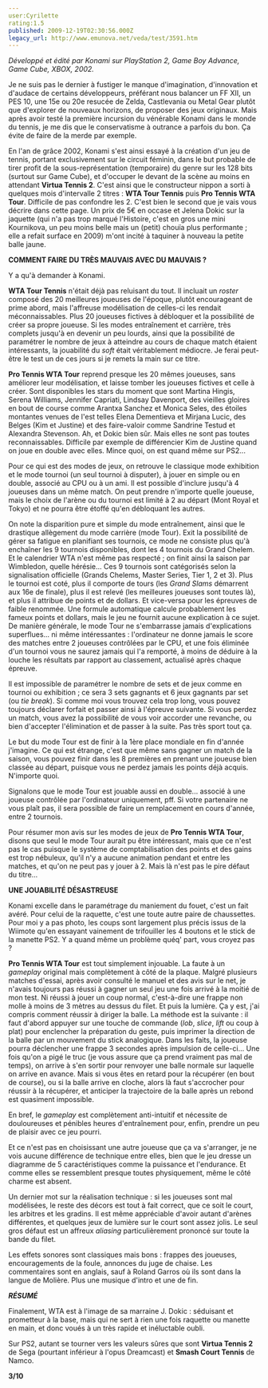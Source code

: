 ```yaml
---
user:Cyrilette
rating:1.5
published: 2009-12-19T02:30:56.000Z
legacy_url: http://www.emunova.net/veda/test/3591.htm
---
```

_Développé et édité par Konami sur PlayStation 2, Game Boy Advance, Game Cube, XBOX, 2002\._   

  

Je ne suis pas le dernier à fustiger le manque d'imagination, d'innovation et d'audace de certains développeurs, préférant nous balancer un FF XII, un PES 10, une 15e ou 20e resucée de Zelda, Castlevania ou Metal Gear plutôt que d'explorer de nouveaux horizons, de proposer des jeux originaux. Mais après avoir testé la première incursion du vénérable Konami dans le monde du tennis, je me dis que le conservatisme à outrance a parfois du bon. Ça évite de faire de la merde par exemple.  

  

En l'an de grâce 2002, Konami s'est ainsi essayé à la création d'un jeu de tennis, portant exclusivement sur le circuit féminin, dans le but probable de tirer profit de la sous-représentation (temporaire) du genre sur les 128 bits (surtout sur Game Cube), et d'occuper le devant de la scène au moins en attendant **Virtua Tennis 2**. C'est ainsi que le constructeur nippon a sorti à quelques mois d'intervalle 2 titres : **WTA Tour Tennis** puis **Pro Tennis WTA Tour**. Difficile de pas confondre les 2\. C'est bien le second que je vais vous décrire dans cette page. Un prix de 5€ en occase et Jelena Dokic sur la jaquette (qui n'a pas trop marqué l'Histoire, c'est en gros une mini Kournikova, un peu moins belle mais un (petit) chouïa plus performante ; elle a refait surface en 2009) m'ont incité à taquiner à nouveau la petite balle jaune.  

  

**COMMENT FAIRE DU TRÈS MAUVAIS AVEC DU MAUVAIS ?**   

Y a qu'à demander à Konami.  

  

**WTA Tour Tennis** n'était déjà pas reluisant du tout. Il incluait un _roster_ composé des 20 meilleures joueuses de l'époque, plutôt encourageant de prime abord, mais l'affreuse modélisation de celles-ci les rendait méconnaissables. Plus 20 joueuses fictives à débloquer et la possibilité de créer sa propre joueuse. Si les modes entraînement et carrière, très complets jusqu'à en devenir un peu lourds, ainsi que la possibilité de paramétrer le nombre de jeux à atteindre au cours de chaque match étaient intéressants, la jouabilité du _soft_ était véritablement médiocre. Je ferai peut-être le test un de ces jours si je remets la main sur ce titre.  

  

**Pro Tennis WTA Tour** reprend presque les 20 mêmes joueuses, sans améliorer leur modélisation, et laisse tomber les joueuses fictives et celle à créer. Sont disponibles les stars du moment que sont Martina Hingis, Serena Williams, Jennifer Capriati, Lindsay Davenport, des vieilles gloires en bout de course comme Arantxa Sanchez et Monica Seles, des étoiles montantes venues de l'est telles Elena Dementieva et Mirjana Lucic, des Belges (Kim et Justine) et des faire-valoir comme Sandrine Testud et Alexandra Stevenson. Ah, et Dokic bien sûr. Mais elles ne sont pas toutes reconnaissables. Difficile par exemple de différencier Kim de Justine quand on joue en double avec elles. Mince quoi, on est quand même sur PS2...  

  

Pour ce qui est des modes de jeux, on retrouve le classique mode exhibition et le mode tournoi (un seul tournoi à disputer), à jouer en simple ou en double, associé au CPU ou à un ami. Il est possible d'inclure jusqu'à 4 joueuses dans un même match. On peut prendre n'importe quelle joueuse, mais le choix de l'arène ou du tournoi est limité à 2 au départ (Mont Royal et Tokyo) et ne pourra être étoffé qu'en débloquant les autres.  

  

On note la disparition pure et simple du mode entraînement, ainsi que le drastique allègement du mode carrière (mode Tour). Exit la possibilité de gérer sa fatigue en planifiant ses tournois, ce mode ne consiste plus qu'à enchaîner les 9 tournois disponibles, dont les 4 tournois du Grand Chelem. Et le calendrier WTA n'est même pas respecté ; on finit ainsi la saison par Wimbledon, quelle hérésie... Ces 9 tournois sont catégorisés selon la signalisation officielle (Grands Chelems, Master Series, Tier 1, 2 et 3). Plus le tournoi est coté, plus il comporte de tours (les _Grand Slams_ démarrent aux 16e de finale), plus il est relevé (les meilleures joueuses sont toutes là), et plus il attribue de points et de dollars. Et vice-versa pour les épreuves de faible renommée. Une formule automatique calcule probablement les fameux points et dollars, mais le jeu ne fournit aucune explication à ce sujet. De manière générale, le mode Tour ne s'embarrasse jamais d'explications superflues... ni même intéressantes : l'ordinateur ne donne jamais le score des matches entre 2 joueuses contrôlées par le CPU, et une fois éliminée d'un tournoi vous ne saurez jamais qui l'a remporté, à moins de déduire à la louche les résultats par rapport au classement, actualisé après chaque épreuve.  

Il est impossible de paramétrer le nombre de sets et de jeux comme en tournoi ou exhibition ; ce sera 3 sets gagnants et 6 jeux gagnants par set (ou _tie break_). Si comme moi vous trouvez cela trop long, vous pouvez toujours déclarer forfait et passer ainsi à l'épreuve suivante. Si vous perdez un match, vous avez la possibilité de vous voir accorder une revanche, ou bien d'accepter l'élimination et de passer à la suite. Pas très sport tout ça.  

Le but du mode Tour est de finir à la 1ère place mondiale en fin d'année j'imagine. Ce qui est étrange, c'est que même sans gagner un match de la saison, vous pouvez finir dans les 8 premières en prenant une joueuse bien classée au départ, puisque vous ne perdez jamais les points déjà acquis. N'importe quoi.  

Signalons que le mode Tour est jouable aussi en double... associé à une joueuse contrôlée par l'ordinateur uniquement, pff. Si votre partenaire ne vous plaît pas, il sera possible de faire un remplacement en cours d'année, entre 2 tournois.  

  

Pour résumer mon avis sur les modes de jeux de **Pro Tennis WTA Tour**, disons que seul le mode Tour aurait pu être intéressant, mais que ce n'est pas le cas puisque le système de comptabilisation des points et des gains est trop nébuleux, qu'il n'y a aucune animation pendant et entre les matches, et qu'on ne peut pas y jouer à 2\. Mais là n'est pas le pire défaut du titre...  

  

**UNE JOUABILITÉ DÉSASTREUSE**   

Konami excelle dans le paramétrage du maniement du fouet, c'est un fait avéré. Pour celui de la raquette, c'est une toute autre paire de chaussettes. Pour moi y a pas photo, les coups sont largement plus précis issus de la Wiimote qu'en essayant vainement de trifouiller les 4 boutons et le stick de la manette PS2\. Y a quand même un problème quéq' part, vous croyez pas ?  

  

**Pro Tennis WTA Tour** est tout simplement injouable. La faute à un _gameplay_ original mais complètement à côté de la plaque. Malgré plusieurs matches d'essai, après avoir consulté le manuel et des avis sur le net, je n'avais toujours pas réussi à gagner un seul jeu une fois arrivé à la moitié de mon test. Ni réussi à jouer un coup normal, c'est-à-dire une frappe non molle à moins de 3 mètres au dessus du filet. Et puis la lumière. Ça y est, j'ai compris comment réussir à diriger la balle. La méthode est la suivante : il faut d'abord appuyer sur une touche de commande (_lob_, _slice_, _lift_ ou coup à plat) pour enclencher la préparation du geste, puis imprimer la direction de la balle par un mouvement du stick analogique. Dans les faits, la joueuse pourra déclencher une frappe 3 secondes après impulsion de celle-ci... Une fois qu'on a pigé le truc (je vous assure que ça prend vraiment pas mal de temps), on arrive à s'en sortir pour renvoyer une balle normale sur laquelle on arrive en avance. Mais si vous êtes en retard pour la récupérer (en bout de course), ou si la balle arrive en cloche, alors là faut s'accrocher pour réussir à la récupérer, et anticiper la trajectoire de la balle après un rebond est quasiment impossible.  

En bref, le _gameplay_ est complètement anti-intuitif et nécessite de douloureuses et pénibles heures d'entraînement pour, enfin, prendre un peu de plaisir avec ce jeu pourri.  

Et ce n'est pas en choisissant une autre joueuse que ça va s'arranger, je ne vois aucune différence de technique entre elles, bien que le jeu dresse un diagramme de 5 caractéristiques comme la puissance et l'endurance. Et comme elles se ressemblent presque toutes physiquement, même le côté charme est absent.  

  

Un dernier mot sur la réalisation technique : si les joueuses sont mal modélisées, le reste des décors est tout à fait correct, que ce soit le court, les arbitres et les gradins. Il est même appréciable d'avoir autant d'arènes différentes, et quelques jeux de lumière sur le court sont assez jolis. Le seul gros défaut est un affreux _aliasing_ particulièrement prononcé sur toute la bande du filet.  

Les effets sonores sont classiques mais bons : frappes des joueuses, encouragements de la foule, annonces du juge de chaise. Les commentaires sont en anglais, sauf à Roland Garros où ils sont dans la langue de Molière. Plus une musique d'intro et une de fin.  

  

_**RÉSUMÉ**_   

Finalement, WTA est à l'image de sa marraine J. Dokic : séduisant et prometteur à la base, mais qui ne sert à rien une fois raquette ou manette en main, et donc voués à un très rapide et inéluctable oubli.  

Sur PS2, autant se tourner vers les valeurs sûres que sont **Virtua Tennis 2** de Sega (pourtant inférieur à l'opus Dreamcast) et **Smash Court Tennis** de Namco.  

  

**3/10**